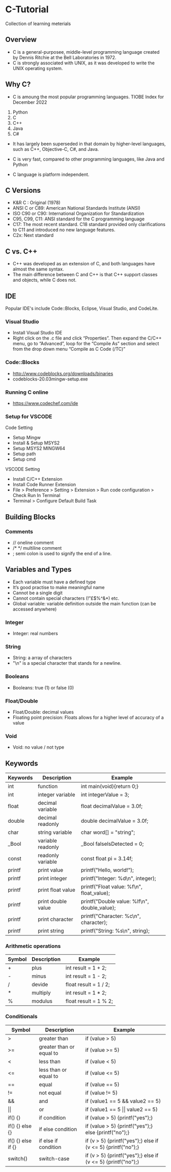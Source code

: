 # C-Tutorial

Collection of learning meterials

## Overview

- C is a general-purposee, middle-level programming language created by Dennis Ritchie at the Bell Laboratories in 1972.
- C is strongly associated with UNIX, as it was developed to write the UNIX operating system.

## Why C?

- C is amoung the most popular programming languages.
  TIOBE Index for December 2022

1. Python
2. C
3. C++
4. Java
5. C#

- It has largely been superseded in that domain by higher-level languages, such as C++, Objective-C, C#, and Java.

- C is very fast, compared to other programming languages, like Java and Python

- C language is platform independent.

## C Versions

- K&R C : Original (1978)
- ANSI C or C89: American National Standards Institute (ANSI)
- ISO C90 or C90: International Organization for Standardization
- C95, C99, C11: ANSI standard for the C programming language
- C17: The most recent standard. C18 standard provided only clarifications to C11 and introduced no new language features.
- C2x: Next standard

## C vs. C++

- C++ was developed as an extension of C, and both languages have almost the same syntax.
- The main difference between C and C++ is that C++ support classes and objects, while C does not.

## IDE

Popular IDE's include Code::Blocks, Eclipse, Visual Studio, and CodeLite.

### Visual Studio

- Install Visual Studio IDE
- Right click on the .c file and click “Properties”. Then expand the C/C++ menu, go to “Advanced”, loop for the “Compile As” section and select from the drop down menu “Compile as C Code (/TC)”

### Code::Blocks

- http://www.codeblocks.org/downloads/binaries
- codeblocks-20.03mingw-setup.exe

### Running C online

- https://www.codechef.com/ide

### Setup for VSCODE

Code Setting

- Setup Mingw
- Install & Setup MSYS2
- Setup MSYS2 MINGW64
- Setup path
- Setup cmd

VSCODE Setting

- Install C/C++ Extension
- Install Code Runner Extension
- File > Preference > Setting > Extension > Run code configuration > Check Run In Terminal
- Terminal > Configure Default Build Task

## Building Blocks

### Comments

- // oneline comment
- /\* \*/ multiline comment
- ; semi colon is used to signify the end of a line.

## Variables and Types

- Each variable must have a defined type
- It’s good practise to make meaningful name
- Cannot be a single digit
- Cannot contain special characters (!”£$%^&\*) etc.
- Global variable: variable definition outside the main function (can be accessed anywhere)

### Integer

- Integer: real numbers

### String

- String: a array of characters
- "\n" is a special character that stands for a newline.

### Booleans

- Booleans: true (1) or false (0)

### Float/Double

- Float/Double: decimal values
- Floating point precision: Floats allows for a higher level of accuracy of a value

### Void

- Void: no value / not type

## Keywords

| Keywords | Description        | Example                                      |
| -------- | ------------------ | -------------------------------------------- |
| int      | function           | int main(void){return 0;}                    |
| int      | integer variable   | int integerValue = 3;                        |
| float    | decimal variable   | float decimalValue = 3.0f;                   |
| double   | decimal readonly   | double decimalValue = 3.0f;                  |
| char     | string variable    | char word[] = "string";                      |
| \_Bool   | variable readonly  | \_Bool falseIsDetected = 0;                  |
| const    | readonly variable  | const float pi = 3.14f;                      |
| printf   | print value        | printf("Hello, world!");                     |
| printf   | print integer      | printf("Integer: %d\n", integer);            |
| printf   | print float value  | printf("Float value: %f\n", float_value);    |
| printf   | print double value | printf("Double value: %lf\n", double_value); |
| printf   | print character    | printf("Character: %c\n", character);        |
| printf   | print string       | printf("String: %s\n", string);              |

### Arithmetic operations

| Symbol | Description | Example               |
| ------ | ----------- | --------------------- |
| +      | plus        | int result = 1 + 2;   |
| -      | minus       | int result = 1 - 2;   |
| /      | devide      | float result = 1 / 2; |
| \*     | multiply    | int result = 1 \* 2;  |
| %      | modulus     | float result = 1 % 2; |

### Conditionals

| Symbol             | Description              | Example                                                      |
| ------------------ | ------------------------ | ------------------------------------------------------------ |
| >                  | greater than             | if (value > 5)                                               |
| >=                 | greater than or equal to | if (value >= 5)                                              |
| <                  | less than                | if (value < 5)                                               |
| <=                 | less than or equal to    | if (value <= 5)                                              |
| ==                 | equal                    | if (value == 5)                                              |
| !=                 | not equal                | if (value != 5)                                              |
| &&                 | and                      | if (value1 == 5 && value2 == 5)                              |
| \|\|               | or                       | if (value1 == 5 \|\| value2 == 5)                            |
| if() {}            | if condition             | if (value > 5) {printf("yes");}                              |
| if() {} else {}    | if else condition        | if (value > 5) {printf("yes");} else {printf("no");}         |
| if() {} else if {} | if else if condition     | if (v > 5) {printf("yes");} else if (v <= 5) {printf("no");} |
| switch()           | switch-case              | if (v > 5) {printf("yes");} else if (v <= 5) {printf("no");} |
